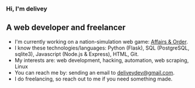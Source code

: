 ### Hi, I'm delivey

## A web developer and freelancer
* I'm currently working on a nation-simulation web game: [Affairs & Order](https://www.reddit.com/r/AffairsAndOrder). 
* I know these technologies/languages: Python (Flask), SQL (PostgreSQL, sqlite3), Javascript (Node.js & Express), HTML, Git.
* My interests are: web development, hacking, automation, web scraping, Linux
* You can reach me by: sending an email to deliveydev@gmail.com.
* I do freelancing, so reach out to me if you need something made.
<!--
**delivey/delivey** is a ✨ _special_ ✨ repository because its `README.md` (this file) appears on your GitHub profile.
README based on: https://github.com/crhenr/crhenr/blob/master/README.md
